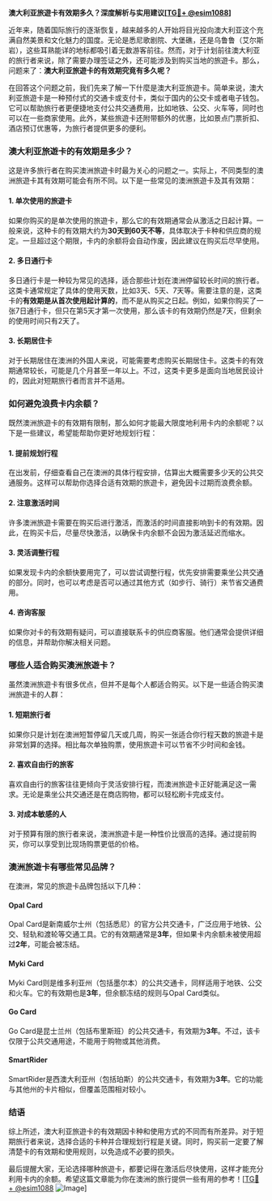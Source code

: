 **澳大利亚旅遊卡有效期多久？深度解析与实用建议[[TG💪+ @esim1088](https://t.me/s/esim1088)]**

近年来，随着国际旅行的逐渐恢复，越来越多的人开始将目光投向澳大利亚这个充满自然美景和文化魅力的国度。无论是悉尼歌剧院、大堡礁，还是乌鲁鲁（艾尔斯岩），这些耳熟能详的地标都吸引着无数游客前往。然而，对于计划前往澳大利亚的旅行者来说，除了需要办理签证之外，还可能涉及到购买当地的旅遊卡。那么，问题来了：**澳大利亚旅遊卡的有效期究竟有多久呢？**

在回答这个问题之前，我们先来了解一下什麼是澳大利亚旅遊卡。简单来说，澳大利亚旅遊卡是一种预付式的交通卡或支付卡，类似于国内的公交卡或者电子钱包。它可以帮助旅行者更便捷地支付公共交通费用，比如地铁、公交、火车等，同时也可以在一些商家使用。此外，某些旅遊卡还附带额外的优惠，比如景点门票折扣、酒店预订优惠等，为旅行者提供更多的便利。

### **澳大利亚旅遊卡的有效期是多少？**

这是许多旅行者在购买澳洲旅遊卡时最为关心的问题之一。实际上，不同类型的澳洲旅遊卡其有效期可能会有所不同。以下是一些常见的澳洲旅遊卡及其有效期：

#### **1. 单次使用的旅遊卡**
如果你购买的是单次使用的旅遊卡，那么它的有效期通常会从激活之日起计算。一般来说，这种卡的有效期大约为**30天到60天不等**，具体取决于卡种和供应商的规定。一旦超过这个期限，卡内的余额将会自动作废，因此建议在购买后尽早使用。

#### **2. 多日通行卡**
多日通行卡是一种较为常见的选择，适合那些计划在澳洲停留较长时间的旅行者。这类卡通常规定了具体的使用天数，比如3天、5天、7天等。需要注意的是，这类卡的**有效期是从首次使用起计算的**，而不是从购买之日起。例如，如果你购买了一张7日通行卡，但只在第5天才第一次使用，那么该卡的有效期仍然是7天，但剩余的使用时间只有2天了。

#### **3. 长期居住卡**
对于长期居住在澳洲的外国人来说，可能需要考虑购买长期居住卡。这类卡的有效期通常较长，可能是几个月甚至一年以上。不过，这类卡更多是面向当地居民设计的，因此对短期旅行者而言并不适用。

### **如何避免浪费卡内余额？**

既然澳洲旅遊卡的有效期有限制，那么如何才能最大限度地利用卡内的余额呢？以下是一些建议，希望能帮助你更好地规划行程：

#### **1. 提前规划行程**
在出发前，仔细查看自己在澳洲的具体行程安排，估算出大概需要多少天的公共交通服务。这样可以帮助你选择合适有效期的旅遊卡，避免因卡过期而浪费余额。

#### **2. 注意激活时间**
许多澳洲旅遊卡需要在购买后进行激活，而激活的时间直接影响到卡的有效期。因此，在购买卡后，尽量尽快激活，以确保卡内余额不会因为激活延迟而缩水。

#### **3. 灵活调整行程**
如果发现卡内的余额快要用完了，可以尝试调整行程，优先安排需要乘坐公共交通的部分。同时，也可以考虑是否可以通过其他方式（如步行、骑行）来节省交通费用。

#### **4. 咨询客服**
如果你对卡的有效期有疑问，可以直接联系卡的供应商客服。他们通常会提供详细的信息，并帮助你解决相关问题。

### **哪些人适合购买澳洲旅遊卡？**

虽然澳洲旅遊卡有很多优点，但并不是每个人都适合购买。以下是一些适合购买澳洲旅遊卡的人群：

#### **1. 短期旅行者**
如果你只是计划在澳洲短暂停留几天或几周，购买一张适合你行程天数的旅遊卡是非常划算的选择。相比每次单独购票，使用旅遊卡可以节省不少时间和金钱。

#### **2. 喜欢自由行的旅客**
喜欢自由行的旅客往往更倾向于灵活安排行程，而澳洲旅遊卡正好能满足这一需求。无论是乘坐公共交通还是在商店购物，都可以轻松刷卡完成支付。

#### **3. 对成本敏感的人**
对于预算有限的旅行者来说，澳洲旅遊卡是一种性价比很高的选择。通过提前购买，你可以享受到比现场购票更低的价格。

### **澳洲旅遊卡有哪些常见品牌？**

在澳洲，常见的旅遊卡品牌包括以下几种：

#### **Opal Card**
Opal Card是新南威尔士州（包括悉尼）的官方公共交通卡，广泛应用于地铁、公交、轻轨和渡轮等交通工具。它的有效期通常是**3年**，但如果卡内余额未被使用超过**2年**，可能会被冻结。

#### **Myki Card**
Myki Card则是维多利亚州（包括墨尔本）的公共交通卡，同样适用于地铁、公交和火车。它的有效期也是**3年**，但余额冻结的规则与Opal Card类似。

#### **Go Card**
Go Card是昆士兰州（包括布里斯班）的公共交通卡，有效期为**3年**。不过，该卡仅限于公共交通用途，不能用于购物或其他消费。

#### **SmartRider**
SmartRider是西澳大利亚州（包括珀斯）的公共交通卡，有效期为**3年**。它的功能与其他州的卡片相似，但覆盖范围相对较小。

### **结语**

综上所述，澳大利亚旅遊卡的有效期因卡种和使用方式的不同而有所差异。对于短期旅行者来说，选择合适的卡种并合理规划行程是关键。同时，购买前一定要了解清楚卡的有效期和使用规则，以免造成不必要的损失。

最后提醒大家，无论选择哪种旅遊卡，都要记得在激活后尽快使用，这样才能充分利用卡内的余额。希望这篇文章能为你在澳洲的旅行提供一些有用的参考！[[TG💪+ @esim1088](https://t.me/s/esim1088) ![Image](https://i.postimg.cc/4NQfJmqS/Snipaste-2025-05-13-00-14-12.png)]